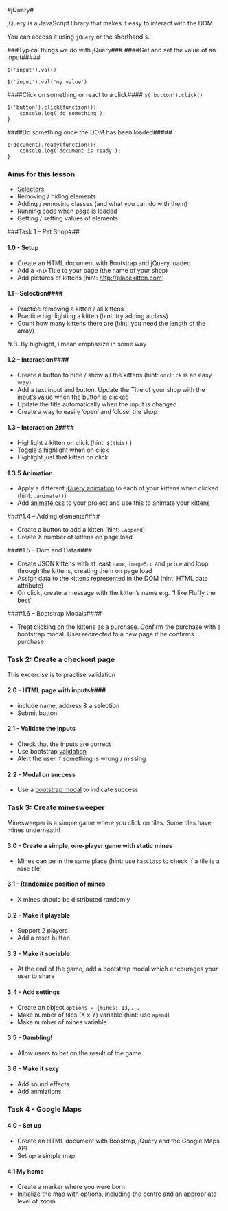 #jQuery#

jQuery is a JavaScript library that makes it easy to interact with the DOM.

You can access it using `jQuery` or the shorthand `$`.

###Typical things we do with jQuery###
####Get and set the value of an input#####

`$('input').val()`


`$('input').val('my value')`


####Click on something or react to a click####
`$('button').click()`
```
$('button').click(function(){
    console.log('do something');
}
```


####Do something once the DOM has been loaded#####
```
$(document).ready(function(){
    console.log('document is ready');
}
```

### Aims for this lesson ###
* [Selectors](http://codylindley.com/jqueryselectors/)
* Removing / hiding elements
* Adding / removing classes (and what you can do with them)
* Running code when page is loaded
* Getting / setting values of elements

###Task 1 – Pet Shop###

#### 1.0 - Setup ####
*	Create an HTML document with Bootstrap and jQuery loaded
*	Add a `<h1>`Title to your page (the name of your shop)
*	Add pictures of kittens (hint: http://placekitten.com)

#### 1.1 – Selection####
* Practice removing a kitten / all kittens
* Practice highlighting a kitten (hint: try adding a class)
* Count how many kittens there are (hint: you need the length of the array)

N.B. By highlight, I mean emphasize in some way

#### 1.2 – Interaction####
*	Create a button to hide / show all the kittens (hint: `onclick` is an easy way)
*	Add a text input and button. Update the Title of your shop with the input’s value when the button is clicked
*	Update the title automatically when the input is changed
*	Create a way to easily ‘open’ and ‘close’ the shop

#### 1.3 – Interaction 2####
*	Highlight a kitten on click (hint: `$(this)` )
*	Toggle a highlight when on click 
*	Highlight just that kitten on click 


#### 1.3.5 Animation ####
* Apply a different [jQuery animation](http://www.w3schools.com/jquery/jquery_animate.asp) to each of your kittens when clicked (hint: `.animate()`)
* Add [animate.css](http://daneden.github.io/animate.css/) to your project and use this to animate your kittens

####1.4 – Adding elements####
*	Create a button to add a kitten (hint: `.append`)
*	Create X number of kittens on page load


####1.5 – Dom and Data####
*	Create JSON kittens with at least `name`, `imageSrc` and `price` and loop through the kittens, creating them on page load
*	Assign data to the kittens represented in the DOM (hint: HTML data attribute)
*	On click, create a message with the kitten’s name e.g. “I like Fluffy the best’

####1.6 – Bootstrap Modals####
*	Treat clicking on the kittens as a purchase. Confirm the purchase with a bootstrap modal. User redirected to a new page if he confirms purchase.


### Task 2: Create a checkout page ####
This excercise is to practise validation

#### 2.0 - HTML page with inputs####
* include name, address & a selection
* Submit button

#### 2.1 - Validate the inputs ####
* Check that the inputs are correct
* Use bootstrap [validation](http://getbootstrap.com/css/)
* Alert the user if something is wrong / missing

#### 2.2 - Modal on success ####
* Use a [bootstrap modal](http://getbootstrap.com/javascript/#modals) to indicate success

### Task 3: Create minesweeper ###
Minesweeper is a simple game where you click on tiles. Some tiles have mines underneath!

#### 3.0 - Create a simple, one-player game with static mines ####
* Mines can be in the same place (hint: use `hasClass` to check if a tile is a `mine` tile)

#### 3.1 - Randomize position of mines ####
* X mines should be distributed randomly

#### 3.2 - Make it playable ####
* Support 2 players
* Add a reset button

#### 3.3 - Make it sociable ####
* At the end of the game, add a bootstrap modal which encourages your user to share

#### 3.4 - Add settings ####
* Create an object `options = {mines: 13,...`
* Make number of tiles (X x Y) variable (hint: use `apend`)
* Make number of mines variable

#### 3.5 - Gambling! ####
* Allow users to bet on the result of the game

#### 3.6 - Make it sexy ####
* Add sound effects
* Add anmiations

### Task 4 - Google Maps ###

#### 4.0 - Set up ####
* Create an HTML document with Boostrap, jQuery and the Google Maps API
* Set up a simple map

#### 4.1 My home ####
* Create a marker where you were born
* Initialize the map with options, including the centre and an appropriate level of zoom

